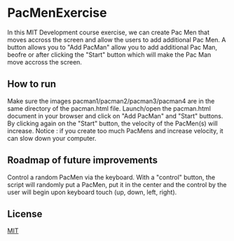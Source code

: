 # PacMenExercise

In this MIT Development course exercise, we can create Pac Men that moves accross the screen and allow the users to add additional Pac Men. A button allows you to "Add PacMan"
allow you to add additional Pac Man, beofre or after clicking the "Start" button which will make the Pac Man move accross the screen. 

## How to run

Make sure the images pacman1/pacman2/pacman3/pacman4 are in the same directory of the pacman.html file. Launch/open the pacman.html document in your browser and click on "Add PacMan" and "Start" buttons. By clicking again on the "Start" button, the velocity of the PacMen(s) will increase. Notice : if you create too much PacMens and increase velocity, it can slow down your computer. 

## Roadmap of future improvements

Control a random PacMen via the keyboard. With a "control" button, the script will randomly put a PacMen, put it in the center and the control by the user will begin
upon keyboard touch (up, down, left, right). 

## License

[MIT](https://choosealicense.com/licenses/mit/)

